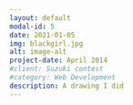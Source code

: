 ```yaml
---
layout: default
modal-id: 5
date: 2021-01-05
img: blackgirl.jpg
alt: image-alt
project-date: April 2014
#client: Suzuki contest
#category: Web Development
description: A drawing I did
---
```

